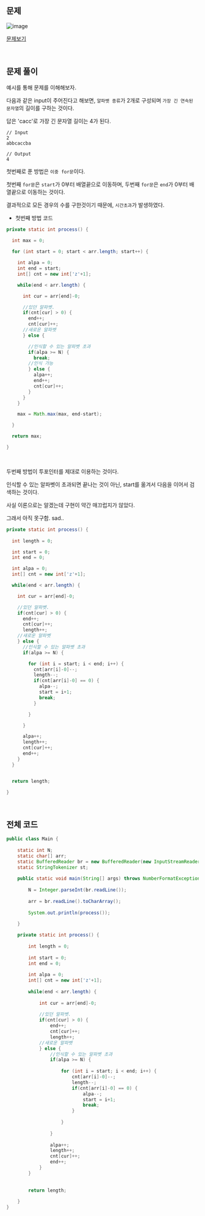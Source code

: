 ## 문제

![image](https://user-images.githubusercontent.com/62600984/123977460-f7a80580-d9f9-11eb-82da-fc13f1465d8c.png)

[문제보기](https://www.acmicpc.net/problem/16472)

<br>

## 문제 풀이

예시를 통해 문제를 이해해보자.

다음과 같은 input이 주어진다고 해보면, `알파벳 종류`가 2개로 구성되며 `가장 긴 연속된 문자열`의 길이를 구하는 것이다.

답은 'cacc'로 가장 긴 문자열 길이는 4가 된다.

```
// Input
2
abbcaccba

// Output
4
```

첫번째로 푼 방법은 `이중 for문`이다.

첫번째 `for문`은 `start`가 0부터 배열끝으로 이동하며, 두번째 `for문`은 `end`가 0부터 배열끝으로 이동하는 것이다.

결과적으로 모든 경우의 수를 구한것이기 때문에, `시간초과`가 발생하였다.

- 첫번째 방법 코드

```java
private static int process() {
		
  int max = 0;

  for (int start = 0; start < arr.length; start++) {

    int alpa = 0;
    int end = start;
    int[] cnt = new int['z'+1];

    while(end < arr.length) {

      int cur = arr[end]-0;

      //있던 알파벳.
      if(cnt[cur] > 0) {
        end++;
        cnt[cur]++;
      //새로운 알파벳
      } else {

        //인식할 수 있는 알파벳 초과
        if(alpa >= N) {
          break;
        //인식 가능	
        } else {
          alpa++;
          end++;
          cnt[cur]++;
        }
      }
    }

    max = Math.max(max, end-start);

  }

  return max;

}
```

<br>

두번째 방법이 투포인터를 제대로 이용하는 것이다.

인식할 수 있는 알파벳이 초과되면 끝나는 것이 아닌, start를 옮겨서 다음을 이어서 검색하는 것이다.

사실 이론으로는 알겠는데 구현이 약간 매끄럽지가 않았다.

그래서 아직 못구함. sad..

```java
private static int process() {
		
  int length = 0;

  int start = 0;
  int end = 0;

  int alpa = 0;
  int[] cnt = new int['z'+1];

  while(end < arr.length) {

    int cur = arr[end]-0;

    //있던 알파벳.
    if(cnt[cur] > 0) {
      end++;
      cnt[cur]++;
      length++;
    //새로운 알파벳
    } else {
      //인식할 수 있는 알파벳 초과
      if(alpa >= N) { 

        for (int i = start; i < end; i++) {
          cnt[arr[i]-0]--;
          length--;
          if(cnt[arr[i]-0] == 0) {
            alpa--;
            start = i+1;
            break;
          }

        }

      }

      alpa++;
      length++;
      cnt[cur]++;
      end++;
    }
  }


  return length;

}
```

<br>

## 전체 코드

```java
public class Main {
	
	static int N;
	static char[] arr;
	static BufferedReader br = new BufferedReader(new InputStreamReader(System.in));
	static StringTokenizer st;
	
	public static void main(String[] args) throws NumberFormatException, IOException {
		
		N = Integer.parseInt(br.readLine());
		
		arr = br.readLine().toCharArray();
		
		System.out.println(process());
		
	}

	private static int process() {
		
		int length = 0;
			
		int start = 0;
		int end = 0;
		
		int alpa = 0;
		int[] cnt = new int['z'+1];
		
		while(end < arr.length) {
			
			int cur = arr[end]-0;
			
			//있던 알파벳.
			if(cnt[cur] > 0) {
				end++;
				cnt[cur]++;
				length++;
			//새로운 알파벳
			} else {
				//인식할 수 있는 알파벳 초과
				if(alpa >= N) { 
					
					for (int i = start; i < end; i++) {
						cnt[arr[i]-0]--;
						length--;
						if(cnt[arr[i]-0] == 0) {
							alpa--;
							start = i+1;
							break;
						}
						
					}
					
				}
				
				alpa++;
				length++;
				cnt[cur]++;
				end++;
			}
		}
			
		
		return length;
		
	}
}

```
